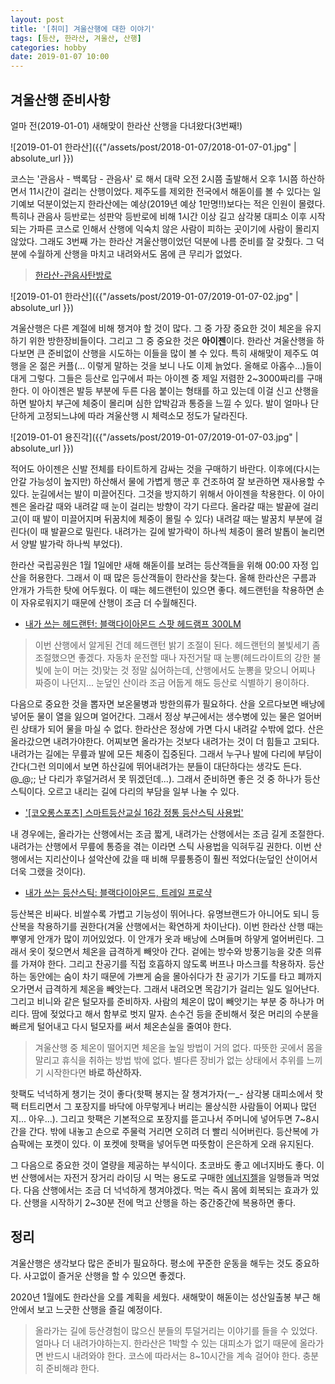 ```yaml
---
layout: post
title: '[취미] 겨울산행에 대한 이야기'
tags: [등산, 한라산, 겨울산, 산행]
categories: hobby
date: 2019-01-07 10:00
---
```


## 겨울산행 준비사항
얼마 전(2019-01-01) 새해맞이 한라산 산행을 다녀왔다(3번째!)

![2019-01-01 한라산]({{"/assets/post/2018-01-07/2018-01-07-01.jpg" | absolute_url }})

코스는 '관음사 - 백록담 - 관음사' 로 해서 대략 오전 2시쯤 출발해서 오후 1시쯤 하산하면서 11시간이 걸리는 산행이었다. 제주도를 제외한 전국에서 해돋이를 볼 수 있다는 일기예보 덕분이었는지 한라산에는 예상(2019년 예상 1만명!!)보다는 적은 인원이 몰렸다. 특히나 관음사 등반로는 성판악 등반로에 비해 1시간 이상 길고 삼각봉 대피소 이후 시작되는 가파른 코스로 인해서 산행에 익숙치 않은 사람이 피하는 곳이기에 사람이 몰리지 않았다. 그래도 3번째 가는 한라산 겨울산행이었던 덕분에 나름 준비를 잘 갖췄다. 그 덕분에 수월하게 산행을 마치고 내려와서도 몸에 큰 무리가 없었다.

> [한라산-관음사탄방로](http://www.jeju.go.kr/hallasan/info/info/realtime/course04.htm)

![2019-01-01 한라산]({{"/assets/post/2019-01-07/2019-01-07-02.jpg" | absolute_url }})

겨울산행은 다른 계절에 비해 챙겨야 할 것이 많다. 그 중 가장 중요한 것이 체온을 유지하기 위한 방한장비들이다. 그리고 그 중 중요한 것은 **아이젠**이다. 한라산 겨울산행을 하다보면 큰 준비없이 산행을 시도하는 이들을 많이 볼 수 있다. 특히 새해맞이 제주도 여행을 온 젊은 커플(... 이렇게 말하는 것을 보니 나도 이제 늙었다. 올해로 아홉수...)들이 대게 그렇다. 그들은 등산로 입구에서 파는 아이젠 중 제일 저렴한 2~3000짜리를 구매한다. 이 아이젠은 발등 부분에 두른 다음 붙이는 형태를 하고 있는데 이걸 신고 산행을 하면 발아치 부근에 체중이 몰리며 심한 압박감과 통증을 느낄 수 있다. 발이 얼마나 단단하게 고정되느냐에 따라 겨울산행 시 체력소모 정도가 달라진다.

![2019-01-01 용진각]({{"/assets/post/2019-01-07/2019-01-07-03.jpg" | absolute_url }})

적어도 아이젠은 신발 전체를 타이트하게 감싸는 것을 구매하기 바란다. 이후에(다시는 안갈 가능성이 높지만) 하산해서 물에 가볍게 행군 후 건조하여 잘 보관하면 재사용할 수 있다. 눈길에서는 발이 미끌어진다. 그것을 방지하기 위해서 아이젠을 착용한다. 이 아이젠은 올라갈 때와 내려갈 때 눈이 걸리는 방향이 각기 다르다. 올라갈 때는 발끝에 걸리고(이 때 발이 미끌어지며 뒤꿈치에 체중이 몰릴 수 있다) 내려갈 때는 발꿈치 부분에 걸린다(이 때 발끝으로 밀린다. 내려가는 길에 발가락이 하나씩 체중이 몰려 발톱이 눌리면서 양발 발가락 하나씩 부었다).

한라산 국립공원은 1월 1일에만 새해 해돋이를 보려는 등산객들을 위해 00:00  자정 입산을 허용한다. 그래서 이 때 많은 등산객들이 한라산을 찾는다. 올해 한라산은 구름과 안개가 가득한 탓에 어두웠다. 이 때는 헤드랜턴이 있으면 좋다. 헤드랜턴을 착용하면 손이 자유로워지기 때문에 산행이 조금 더 수월해진다. 

* [내가 쓰는 헤드랜턴: 블랙다이아몬드 스팟 헤드램프 300LM](http://www.okmall.com/product/view.html?no=247755&pID=20008192&UNI=N)


> 이번 산행에서 알게된 건데 헤드랜턴 밝기 조절이 된다.
> 헤드랜턴의 불빛세기 좀 조절했으면 좋겠다. 자동차 운전할 때나 자전거탈 때 눈뽕(헤드라이트의 강한 불빛에 눈이 머는 것)맞는 것 정말 싫어하는데, 산행에서도 눈뽕을 맞으니 어찌나 짜증이 나던지...
> 눈덮인 산이라 조금 어둡게 해도 등산로 식별하기 용이하다.


다음으로 중요한 것을 뽑자면 보온물병과 방한의류가 필요하다. 산을 오르다보면 배낭에 넣어둔 물이 열을 잃으며 얼어간다. 그래서 정상 부근에서는 생수병에 있는 물은 얼어버린 상태가 되어 물을 마실 수 없다. 한라산은 정상에 가면 다시 내려갈 수밖에 없다. 산은 올라갔으면 내려가야한다. 어찌보면 올라가는 것보다 내려가는 것이 더 힘들고 고되다. 내려가는 길에는 무릎과 발에 모든 체중이 집중된다. 그래서 누구나 발에 다리에 부담이 간다(그런 의미에서 보면 하산길에 뛰어내려가는 분들이 대단하다는 생각도 든다. @_@;; 난 다리가 후덜거려서 못 뛰겠던데...). 그래서 준비하면 좋은 것 중 하나가 등산스틱이다. 오르고 내리는 길에 다리의 부담을 일부 나눌 수 있다. 

* ['[코오롱스포츠] 스마트등산교실 16강 정통 등산스틱 사용법'](https://www.youtube.com/watch?v=VcDqyYQ9zVg)

내 경우에는, 올라가는 산행에서는 조금 짧게, 내려가는 산행에서는 조금 길게 조절한다. 내려가는 산행에서 무릎에 통증을 겪는 이라면 스틱 사용법을 익혀두길 권한다. 이번 산행에서는 지리산이나 설악산에 갔을 때 비해 무릎통증이 훨씬 적었다(눈덮인 산이어서 더욱 그랬을 것이다). 

* [내가 쓰는 등산스틱: 블랙다이아몬드, 트레일 프로샥](http://www.okmall.com/product/view.html?no=84291&pID=20008189&UNI=N)

등산복은 비싸다. 비쌀수록 가볍고 기능성이 뛰어나다. 유명브랜드가 아니어도 되니 등산복을 착용하기를 권한다(겨울 산행에서는 확연하게 차이난다). 이번 한라산 산행 때는 뿌옇게 안개가 많이 끼어있었다. 이 안개가 옷과 배낭에 스며들며 하얗게 얼어버린다. 그래서 옷이 젖으면서 체온을 급격하게 빼앗아 간다. 겉에는 방수와 방풍기능을 갖춘 의류를 가져야 한다. 그리고 찬공기를 직접 호흡하지 않도록 버프나 마스크를 착용하자. 등산하는 동안에는 숨이 차기 때문에 가쁘게 숨을 몰아쉬다가 찬 공기가 기도를 타고 폐까지 오가면서 급격하게 체온을 빼앗는다. 그래서 내려오면 목감기가 걸리는 일도 일어난다. 그리고 비니와 같은 털모자를 준비하자. 사람의 체온이 많이 빼앗기는 부분 중 하나가 머리다. 땀에 젖었다고 해서 함부로 벗지 말자. 손수건 등을 준비해서 젖은 머리의 수분을 빠르게 털어내고 다시 털모자를 써서 체온손실을 줄여야 한다. 


> 겨울산행 중 체온이 떨어지면 체온을 높일 방법이 거의 없다. 따뜻한 곳에서 몸을 말리고 휴식을 취하는 방법 밖에 없다. 별다른 장비가 없는 상태에서 추위를 느끼기 시작한다면 **바로 하산하자.**


핫팩도 넉넉하게 챙기는 것이 좋다(핫팩 봉지는 잘 챙겨가자(ㅡ_- 삼각봉 대피소에서 핫팩 터트리면서 그 포장지를 바닥에 아무렇게나 버리는 몰상식한 사람들이 어찌나 많던지... 아우...). 그리고 핫팩은 기본적으로 포장지를 뜯고나서 주머니에 넣어두면 7~8시간을 간다. 밖에 내놓고 손으로 주물럭 거리면 오히려 더 빨리 식어버린다. 등산복에 가슴팍에는 포켓이 있다. 이 포켓에 핫팩을 넣어두면 따뜻함이 은은하게 오래 유지된다. 

그 다음으로 중요한 것이 열량을 제공하는 부식이다. 초코바도 좋고 에너지바도 좋다. 이번 산행에서는 자전거 장거리 라이딩 시 먹는 용도로 구매한 [에너지젤](http://item.gmarket.co.kr/Item?goodscode=1340926822)을 일행들과 먹었다. 다음 산행에서는 조금 더 넉넉하게 챙겨야겠다. 먹는 즉시 몸에 회복되는 효과가 있다. 산행을 시작하기 2~30분 전에 먹고 산행을 하는 중간중간에 복용하면 좋다.


## 정리
겨울산행은 생각보다 많은 준비가 필요하다. 평소에 꾸준한 운동을 해두는 것도 중요하다. 사고없이 즐거운 산행을 할 수 있으면 좋겠다. 

2020년 1월에도 한라산을 오를 계획을 세웠다. 새해맞이 해돋이는 성산일출봉 부근 해안에서 보고 느긋한 산행을 즐길 예정이다.

> 올라가는 길에 등산경험이 많으신 분들의 투덜거리는 이야기를 들을 수 있었다. 얼마나 더 내려가야하는지. 한라산은 1박할 수 있는 대피소가 없기 때문에 올라가면 반드시 내려와야 한다. 코스에 따라서는 8~10시간을 계속 걸어야 한다. 충분히 준비해랴 한다. 
